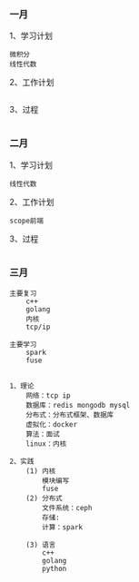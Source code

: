 ### 一月
1、学习计划
```
微积分
线性代数
```
2、工作计划
```
```
3、过程
```

```

### 二月
1、学习计划
```
线性代数
```
2、工作计划
```
scope前端
```
3、过程
```

```

### 三月
```
主要复习
    c++
    golang
    内核
    tcp/ip

主要学习
    spark
    fuse
    

1、理论
    网络：tcp ip
    数据库：redis mongodb mysql
    分布式：分布式框架、数据库
    虚拟化：docker
    算法：面试
    linux：内核

2、实践
    (1) 内核
        模块编写
        fuse
    (2) 分布式
        文件系统：ceph
        存储:
        计算：spark

    (3) 语言
        c++
        golang
        python

```
